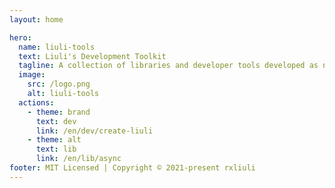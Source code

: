```yaml
---
layout: home

hero:
  name: liuli-tools
  text: Liuli's Development Toolkit
  tagline: A collection of libraries and developer tools developed as needed.
  image:
    src: /logo.png
    alt: liuli-tools
  actions:
    - theme: brand
      text: dev
      link: /en/dev/create-liuli
    - theme: alt
      text: lib
      link: /en/lib/async
footer: MIT Licensed | Copyright © 2021-present rxliuli
---
```

